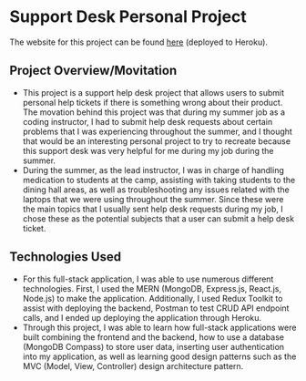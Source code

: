 # Support Desk Personal Project

The website for this project can be found [here](https://shinsupportdeskapp.herokuapp.com/) (deployed to Heroku).

## Project Overview/Movitation
- This project is a support help desk project that allows users to submit personal help tickets 
if there is something wrong about their product. The movation behind this project was that during 
my summer job as a coding instructor, I had to submit help desk requests about certain problems
that I was experiencing throughout the summer, and I thought that would be an interesting personal
project to try to recreate because this support desk was very helpful for me during my job during
the summer. 
- During the summer, as the lead instructor, I was in charge of handling medication to students at 
the camp, assisting with taking students to the dining hall areas, as well as troubleshooting any 
issues related with the laptops that we were using throughout the summer. Since these were the main
topics that I usually sent help desk requests during my job, I chose these as the potential subjects
that a user can submit a help desk ticket. 
## Technologies Used
- For this full-stack application, I was able to use numerous different technologies. First, I used the 
MERN (MongoDB, Express.js, React.js, Node.js) to make the application. Additionally, I used Redux Toolkit
to assist with deploying the backend, Postman to test CRUD API endpoint calls, and I ended up deploying
the application through Heroku. 
- Through this project, I was able to learn how full-stack applications were built combining the frontend
and the backend, how to use a database (MongoDB Compass) to store user data, inserting user authentication 
into my application, as well as learning good design patterns such as the MVC (Model, View, Controller) 
design architecture pattern. 






